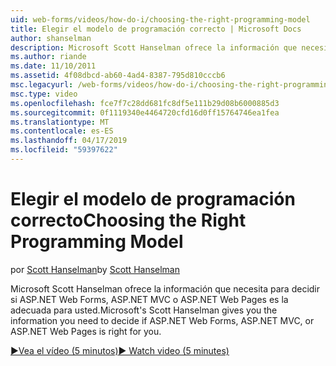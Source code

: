 ```yaml
---
uid: web-forms/videos/how-do-i/choosing-the-right-programming-model
title: Elegir el modelo de programación correcto | Microsoft Docs
author: shanselman
description: Microsoft Scott Hanselman ofrece la información que necesita para decidir si ASP.NET Web Forms, ASP.NET MVC o ASP.NET Web Pages es la adecuada para usted.
ms.author: riande
ms.date: 11/10/2011
ms.assetid: 4f08dbcd-ab60-4ad4-8387-795d810cccb6
msc.legacyurl: /web-forms/videos/how-do-i/choosing-the-right-programming-model
msc.type: video
ms.openlocfilehash: fce7f7c28dd681fc8df5e111b29d08b6000885d3
ms.sourcegitcommit: 0f1119340e4464720cfd16d0ff15764746ea1fea
ms.translationtype: MT
ms.contentlocale: es-ES
ms.lasthandoff: 04/17/2019
ms.locfileid: "59397622"
---
```

# <a name="choosing-the-right-programming-model"></a><span data-ttu-id="11d2b-103">Elegir el modelo de programación correcto</span><span class="sxs-lookup"><span data-stu-id="11d2b-103">Choosing the Right Programming Model</span></span>

<span data-ttu-id="11d2b-104">por [Scott Hanselman](https://github.com/shanselman)</span><span class="sxs-lookup"><span data-stu-id="11d2b-104">by [Scott Hanselman](https://github.com/shanselman)</span></span>

<span data-ttu-id="11d2b-105">Microsoft Scott Hanselman ofrece la información que necesita para decidir si ASP.NET Web Forms, ASP.NET MVC o ASP.NET Web Pages es la adecuada para usted.</span><span class="sxs-lookup"><span data-stu-id="11d2b-105">Microsoft's Scott Hanselman gives you the information you need to decide if ASP.NET Web Forms, ASP.NET MVC, or ASP.NET Web Pages is right for you.</span></span>

[<span data-ttu-id="11d2b-106">&#9654;Vea el vídeo (5 minutos)</span><span class="sxs-lookup"><span data-stu-id="11d2b-106">&#9654; Watch video (5 minutes)</span></span>](https://channel9.msdn.com/Blogs/ASP-NET-Site-Videos/choosing-the-right-programming-model)
